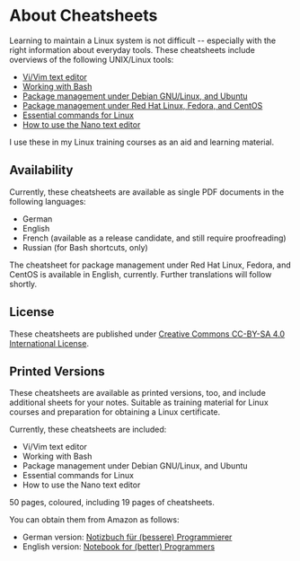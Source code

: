 # About Cheatsheets

Learning to maintain a Linux system is not difficult -- especially with the right information about everyday tools. These cheatsheets include overviews of the following UNIX/Linux tools:

- [Vi/Vim text editor](https://github.com/hofmannedv/cheatsheets/tree/master/vim)
- [Working with Bash](https://github.com/hofmannedv/cheatsheets/tree/master/bash)
- [Package management under Debian GNU/Linux, and Ubuntu](https://github.com/hofmannedv/cheatsheets/tree/master/debian-package-management)
- [Package management under Red Hat Linux, Fedora, and CentOS](https://github.com/hofmannedv/cheatsheets/tree/master/redhat-package-management)
- [Essential commands for Linux](https://github.com/hofmannedv/cheatsheets/tree/master/linux-commands)
- [How to use the Nano text editor](https://github.com/hofmannedv/cheatsheets/tree/master/nano)

I use these in my Linux training courses as an aid and learning material.

## Availability

Currently, these cheatsheets are available as single PDF documents in the following languages:

- German
- English
- French (available as a release candidate, and still require proofreading)
- Russian (for Bash shortcuts, only)

The cheatsheet for package management under Red Hat Linux, Fedora, and CentOS is available in 
English, currently. Further translations will follow shortly.

## License

These cheatsheets are published under [Creative Commons CC-BY-SA 4.0 International License](https://creativecommons.org/licenses/by-sa/4.0/).

## Printed Versions

These cheatsheets are available as printed versions, too, and include additional sheets for your notes. Suitable as training material for Linux courses and preparation for obtaining a Linux certificate.

Currently, these cheatsheets are included:

- Vi/Vim text editor
- Working with Bash
- Package management under Debian GNU/Linux, and Ubuntu
- Essential commands for Linux
- How to use the Nano text editor

50 pages, coloured, including 19 pages of cheatsheets.

You can obtain them from Amazon as follows:

- German version: [Notizbuch für (bessere) Programmierer](https://www.amazon.de/Notizbuch-bessere-Programmierer-Frank-Hofmann/dp/B0CJBG4GML)
- English version: [Notebook for (better) Programmers](https://www.amazon.de/Notebook-better-Programmers-Frank-Hofmann/dp/B0CPPTLLTK)
